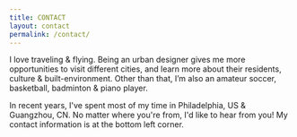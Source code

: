 ```yaml
---
title: CONTACT
layout: contact
permalink: /contact/
---
```


I love traveling & flying. Being an urban designer gives me more opportunities to visit different cities, and learn more about their residents, culture & built-environment. Other than that, I’m also an amateur soccer, basketball, badminton & piano player. 

In recent years, I've spent most of my time in Philadelphia, US & Guangzhou, CN. No matter where you're from, I'd like to hear from you! My contact information is at the bottom left corner. 
